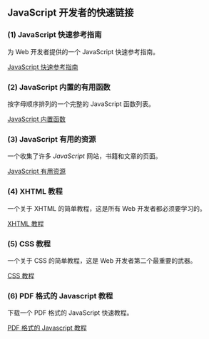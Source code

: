## JavaScript 开发者的快速链接 ##

### (1) JavaScript 快速参考指南 ###

为 Web 开发者提供的一个 JavaScript 快速参考指南。

[ JavaScript 快速参考指南 ](http://www.tutorialspoint.com/javascript/javascript_quick_guide.htm)

### (2) JavaScript 内置的有用函数 ###

按字母顺序排列的一个完整的 JavaScript 函数列表。

[ JavaScript 内置函数 ](http://www.tutorialspoint.com/javascript/javascript_builtin_functions.htm)

### (3) JavaScript 有用的资源 ###

一个收集了许多 *JavaScript* 网站，书籍和文章的页面。

[ JavaScript 有用资源](http://www.tutorialspoint.com/javascript/javascript_resources.htm)

### (4) XHTML 教程 ###

一个关于 XHTML 的简单教程，这是所有 Web 开发者都必须要学习的。

[ XHTML 教程](http://www.tutorialspoint.com/xhtml/index.htm)

### (5) CSS 教程 ###

一个关于 CSS 的简单教程，这是 Web 开发者第二个最重要的武器。

[ CSS 教程 ](http://www.tutorialspoint.com/css/index.htm)

### (6) PDF 格式的 Javascript 教程

下载一个 PDF 格式的 JavaScript 快速教程。

[ PDF 格式的 Javascript 教程 ](http://www.tutorialspoint.com/javascript/javascript_pdf_version.htm) 